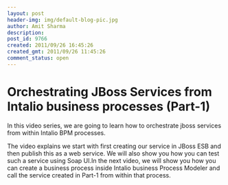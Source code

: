 ```yaml
---
layout: post
header-img: img/default-blog-pic.jpg
author: Amit Sharma
description: 
post_id: 9766
created: 2011/09/26 16:45:26
created_gmt: 2011/09/26 11:45:26
comment_status: open
---
```


# Orchestrating JBoss Services from Intalio business processes (Part-1)

In this video series, we are going to learn how to orchestrate jboss services from within Intalio BPM processes.

The video explains we start with first creating our service in JBoss ESB and then publish this as a web service. We will also show you how you can test such a service using Soap UI.In the next video, we will show you how you can create a business process inside Intalio business Process Modeler and call the service created in Part-1 from within that process.